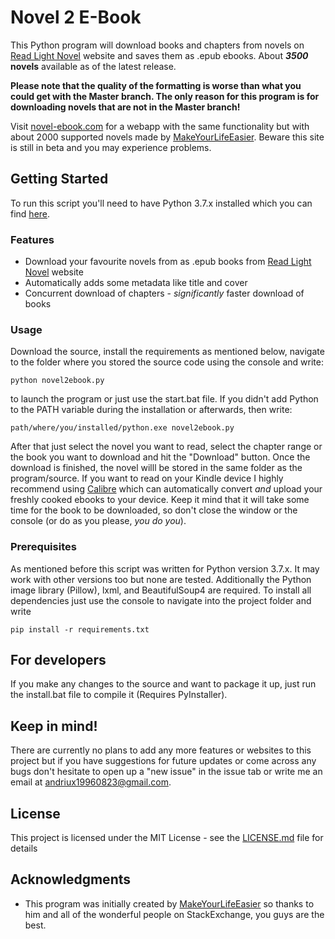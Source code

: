
# Novel 2 E-Book
This Python program will download books and chapters from novels on [Read Light Novel](https://www.readlightnovel.org/) website and saves them as .epub ebooks. About **_3500_ novels** available as of the latest release. 

**Please note that the quality of the formatting is worse than what you could get with the Master branch. The only reason for this program is for downloading novels that are not in the Master branch!**

Visit [novel-ebook.com](https://novel-ebook.com) for a webapp with the same functionality but with about 2000 supported novels made by [MakeYourLifeEasier](https://github.com/MakeYourLifeEasier). Beware this site is still in beta and you may experience problems. 

## Getting Started

To run this script you'll need to have Python 3.7.x installed which you can find [here](https://www.python.org/downloads/ "Python Download Link").

### Features

- Download your favourite novels from as .epub books from [Read Light Novel](https://www.readlightnovel.org/) website
- Automatically adds some metadata like title and cover
- Concurrent download of chapters - *significantly* faster download of books

### Usage

Download the source, install the requirements as mentioned below, navigate to the folder where you stored the source code using the console and write:

```
python novel2ebook.py
```

to launch the program or just use the start.bat file. If you didn't add Python to the PATH variable during the installation or afterwards, then write:

```
path/where/you/installed/python.exe novel2ebook.py
```
After that just select the novel you want to read, select the chapter range or the book you want to download and hit the "Download" button. Once the download is finished, the novel willl be stored in the same folder as the program/source. If you want to read on your Kindle device I highly recommend using [Calibre](https://calibre-ebook.com/) which can automatically convert *and* upload your freshly cooked ebooks to your device. Keep it mind that it will take some time for the book to be downloaded, so don't close the window or the console (or do as you please, *you do you*). 

### Prerequisites

As mentioned before this script was written for Python version 3.7.x. It may work with other versions too but none are tested.
Additionally the Python image library (Pillow), lxml, and BeautifulSoup4 are required.
To install all dependencies just use the console to navigate into the project folder and write

```
pip install -r requirements.txt
```

## For developers

If you make any changes to the source and want to package it up, just run the install.bat file to compile it (Requires PyInstaller).

## Keep in mind!

There are currently no plans to add any more features or websites to this project but if you have suggestions for future updates or come across any bugs don't hesitate to open up a "new issue" in the issue tab or write me an email at [andriux19960823@gmail.com](mailto:andriux19960823@gmail.com).

## License

This project is licensed under the MIT License - see the [LICENSE.md](LICENSE.md) file for details

## Acknowledgments

* This program was initially created by [MakeYourLifeEasier](https://github.com/MakeYourLifeEasier) so thanks to him and all of the wonderful people on StackExchange, you guys are the best.
